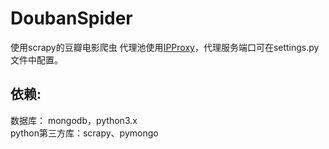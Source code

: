 # DoubanSpider
使用scrapy的豆瓣电影爬虫
代理池使用[IPProxy](https://github.com/qiyeboy/IPProxyPool)，代理服务端口可在settings.py文件中配置。
## 依赖:  
数据库： mongodb，python3.x  
python第三方库：scrapy、pymongo

